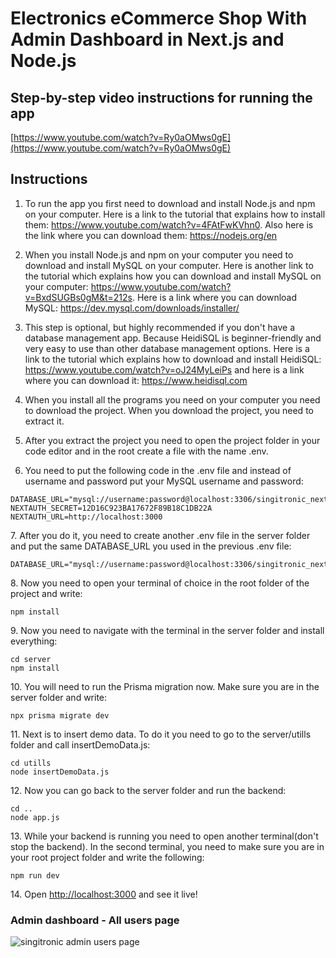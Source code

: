 <h1>Electronics eCommerce Shop With Admin Dashboard in Next.js and Node.js</h1>

<h2>Step-by-step video instructions for running the app</h2>

[https://www.youtube.com/watch?v=Ry0aOMws0gE](https://www.youtube.com/watch?v=Ry0aOMws0gE)

<h2>Instructions</h2>
<ol>
  <li><p>To run the app you first need to download and install Node.js and npm on your computer. Here is a link to the tutorial that explains how to install them: <a href="https://www.youtube.com/watch?v=4FAtFwKVhn0" target="_blank">https://www.youtube.com/watch?v=4FAtFwKVhn0</a>. Also here is the link where you can download them: <a href="https://nodejs.org/en" target="_blank">https://nodejs.org/en</a></p></li>
  <li><p>When you install Node.js and npm on your computer you need to download and install MySQL on your computer. Here is another link to the tutorial which explains how you can download and install MySQL on your computer: <a target="_blank" href="https://www.youtube.com/watch?v=BxdSUGBs0gM&t=212s">https://www.youtube.com/watch?v=BxdSUGBs0gM&t=212s</a>. Here is a link where you can download MySQL: <a href="https://dev.mysql.com/downloads/installer/" target="_blank">https://dev.mysql.com/downloads/installer/</a></p></li>
  <li><p>This step is optional, but highly recommended if you don't have a database management app. Because HeidiSQL is beginner-friendly and very easy to use than other database management options. Here is a link to the tutorial which explains how to download and install HeidiSQL: <a href="https://www.youtube.com/watch?v=oJ24MyLeiPs" target="_blank">https://www.youtube.com/watch?v=oJ24MyLeiPs</a> and here is a link where you can download it: <a href="https://www.heidisql.com" target="_blank">https://www.heidisql.com</a></p></li>
  <li><p>When you install all the programs you need on your computer you need to download the project. When you download the project, you need to extract it.</p></li>
  <li><p>After you extract the project you need to open the project folder in your code editor and in the root create a file with the name .env.</p></li>
  <li><p>You need to put the following code in the .env file and instead of username and password put your MySQL username and password:</p></li>
</ol>

```
DATABASE_URL="mysql://username:password@localhost:3306/singitronic_nextjs"
NEXTAUTH_SECRET=12D16C923BA17672F89B18C1DB22A
NEXTAUTH_URL=http://localhost:3000
```

<p>7. After you do it, you need to create another .env file in the server folder and put the same DATABASE_URL you used in the previous .env file:</p>

```
DATABASE_URL="mysql://username:password@localhost:3306/singitronic_nextjs"
```

<p>8. Now you need to open your terminal of choice in the root folder of the project and write:</p>


```
npm install
```

<p>9. Now you need to navigate with the terminal in the server folder and install everything:</p>

```
cd server
npm install
```

<p>10. You will need to run the Prisma migration now. Make sure you are in the server folder and write:</p>

```
npx prisma migrate dev
```

<p>11. Next is to insert demo data. To do it you need to go to the server/utills folder and call insertDemoData.js:</p>

```
cd utills
node insertDemoData.js
```

<p>12. Now you can go back to the server folder and run the backend:</p>

```
cd ..
node app.js
```

<p>13. While your backend is running you need to open another terminal(don't stop the backend). In the second terminal, you need to make sure you are in your root project folder and write the following:</p>

```
npm run dev
```

<p>14. Open <a href="http://localhost:3000" target="_blank">http://localhost:3000</a> and see it live!</p>




<h3>Admin dashboard - All users page</h3>

![singitronic admin users page](https://github.com/Kuzma02/Electronics-eCommerce-Shop-With-Admin-Dashboard-NextJS-NodeJS/assets/138793624/e14e8f2c-4377-42fd-b89b-d4868cc11b11)

